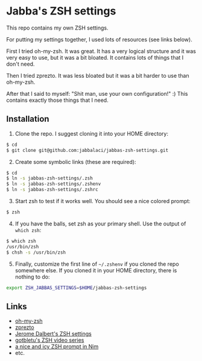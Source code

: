 # Jabba's ZSH settings

This repo contains my own ZSH settings.

For putting my settings together, I used
lots of resources (see links below).

First I tried oh-my-zsh. It was great. It has a very
logical structure and it was very easy to use, but it
was a bit bloated. It contains lots of things that I
don't need.

Then I tried zprezto. It was less bloated but it was
a bit harder to use than oh-my-zsh.

After that I said to myself: "Shit man, use your own
configuration!" :) This contains exactly those things
that I need.

## Installation

1. Clone the repo. I suggest cloning it into your HOME directory:

```bash
$ cd
$ git clone git@github.com:jabbalaci/jabbas-zsh-settings.git
```

2. Create some symbolic links (these are required):

```bash
$ cd
$ ln -s jabbas-zsh-settings/.zsh
$ ln -s jabbas-zsh-settings/.zshenv
$ ln -s jabbas-zsh-settings/.zshrc
```

3. Start zsh to test if it works well. You should see a nice colored prompt:

```bash
$ zsh
```

4. If you have the balls, set zsh as your primary shell. Use the output of `which zsh`:

```bash
$ which zsh
/usr/bin/zsh
$ chsh -s /usr/bin/zsh
```

5. Finally, customize the first line of `~/.zshenv` if you cloned the repo
somewhere else. If you cloned it in your HOME directory, there is nothing
to do:

```bash
export ZSH_JABBAS_SETTINGS=$HOME/jabbas-zsh-settings
```


## Links

* [oh-my-zsh](https://github.com/robbyrussell/oh-my-zsh)
* [zprezto](https://github.com/sorin-ionescu/prezto)
* [Jerome Dalbert's ZSH settings](https://github.com/jeromedalbert/dotfiles)
* [gotbletu's ZSH video series](https://www.youtube.com/playlist?list=PL66D9420766CE3902)
* [a nice and icy ZSH prompt in Nim](https://github.com/icyphox/nicy)
* etc.
